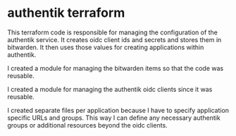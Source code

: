 # authentik terraform

This terraform code is responsible for managing the configuration of the authentik service. It creates oidc client ids
and secrets and stores them in bitwarden. It then uses those values for creating applications within authentik.

I created a module for managing the bitwarden items so that the code was reusable.

I created a module for managing the authentik oidc clients since it was reusable.

I created separate files per application because I have to specify application specific URLs and groups. This way I can
define any necessary authentik groups or additional resources beyond the oidc clients.
